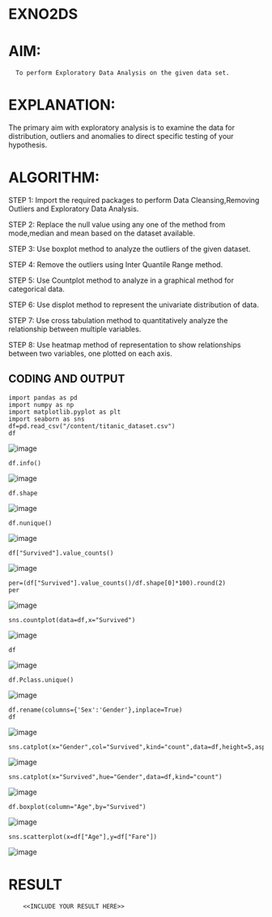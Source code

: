 # EXNO2DS
# AIM:
      To perform Exploratory Data Analysis on the given data set.
      
# EXPLANATION:
  The primary aim with exploratory analysis is to examine the data for distribution, outliers and anomalies to direct specific testing of your hypothesis.
  
# ALGORITHM:
STEP 1: Import the required packages to perform Data Cleansing,Removing Outliers and Exploratory Data Analysis.

STEP 2: Replace the null value using any one of the method from mode,median and mean based on the dataset available.

STEP 3: Use boxplot method to analyze the outliers of the given dataset.

STEP 4: Remove the outliers using Inter Quantile Range method.

STEP 5: Use Countplot method to analyze in a graphical method for categorical data.

STEP 6: Use displot method to represent the univariate distribution of data.

STEP 7: Use cross tabulation method to quantitatively analyze the relationship between multiple variables.

STEP 8: Use heatmap method of representation to show relationships between two variables, one plotted on each axis.

## CODING AND OUTPUT
```
import pandas as pd
import numpy as np
import matplotlib.pyplot as plt
import seaborn as sns
df=pd.read_csv("/content/titanic_dataset.csv")
df
```
![image](https://github.com/user-attachments/assets/a8e04567-43d4-4d56-b5a4-87df60449cb3)

```
df.info()
```
![image](https://github.com/user-attachments/assets/99b204c8-d7e0-437b-8aff-f9ef0bb9be0d)

```
df.shape
```
![image](https://github.com/user-attachments/assets/f28988d3-971b-4628-b15d-fa97ae35415d)

```
df.nunique()
```
![image](https://github.com/user-attachments/assets/0f6659ee-03eb-444f-9c12-e27bd83c9018)

```
df["Survived"].value_counts()
```
![image](https://github.com/user-attachments/assets/6e9eca3e-16af-45b4-a215-cf5e553553b5)

```
per=(df["Survived"].value_counts()/df.shape[0]*100).round(2)
per
```
![image](https://github.com/user-attachments/assets/db16ffab-88cf-42d1-898b-514f6ea81bfa)

```
sns.countplot(data=df,x="Survived")
```
![image](https://github.com/user-attachments/assets/fd80308e-13ce-42e7-bbfc-95c85b94d3a1)

```
df
```
![image](https://github.com/user-attachments/assets/55c00ce5-4807-4c4b-b5ba-693baea70c02)

```
df.Pclass.unique()
```
![image](https://github.com/user-attachments/assets/14491dfb-9b14-490d-a72a-795587a336af)

```
df.rename(columns={'Sex':'Gender'},inplace=True)
df
```
![image](https://github.com/user-attachments/assets/1fd35079-fc5b-4aa2-aa4c-a4aee7bf782d)

```
sns.catplot(x="Gender",col="Survived",kind="count",data=df,height=5,aspect=.7)
```
![image](https://github.com/user-attachments/assets/6043f199-4c89-4766-9bf5-8bf4cd80ff00)

```
sns.catplot(x="Survived",hue="Gender",data=df,kind="count")
```
![image](https://github.com/user-attachments/assets/733be3d0-6b55-4c63-ace7-0b8b71c55a1c)

```
df.boxplot(column="Age",by="Survived")
```
![image](https://github.com/user-attachments/assets/3ddf6f07-ca2b-4c0b-be71-f5bf89a442c1)

```
sns.scatterplot(x=df["Age"],y=df["Fare"])
```
![image](https://github.com/user-attachments/assets/182cb7f1-566d-48c4-945c-d626f559ed04)


# RESULT
        <<INCLUDE YOUR RESULT HERE>>
